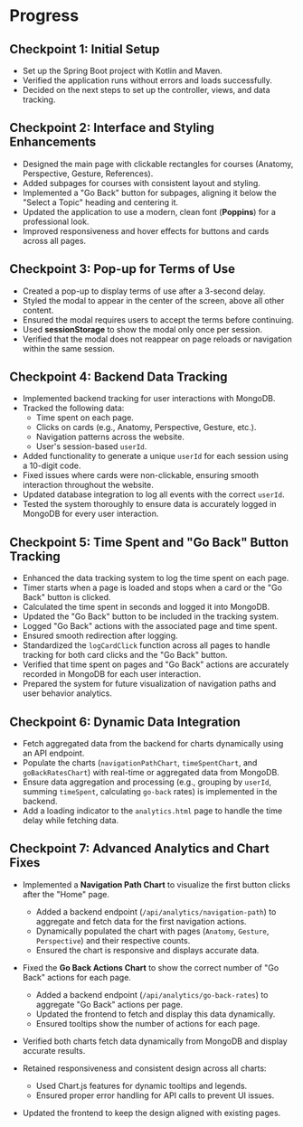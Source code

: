 # Progress

## Checkpoint 1: Initial Setup
- Set up the Spring Boot project with Kotlin and Maven.
- Verified the application runs without errors and loads successfully.
- Decided on the next steps to set up the controller, views, and data tracking.

## Checkpoint 2: Interface and Styling Enhancements
- Designed the main page with clickable rectangles for courses (Anatomy, Perspective, Gesture, References).
- Added subpages for courses with consistent layout and styling.
- Implemented a "Go Back" button for subpages, aligning it below the "Select a Topic" heading and centering it.
- Updated the application to use a modern, clean font (**Poppins**) for a professional look.
- Improved responsiveness and hover effects for buttons and cards across all pages.

## Checkpoint 3: Pop-up for Terms of Use
- Created a pop-up to display terms of use after a 3-second delay.
- Styled the modal to appear in the center of the screen, above all other content.
- Ensured the modal requires users to accept the terms before continuing.
- Used **sessionStorage** to show the modal only once per session.
- Verified that the modal does not reappear on page reloads or navigation within the same session.

## Checkpoint 4: Backend Data Tracking
- Implemented backend tracking for user interactions with MongoDB.
- Tracked the following data:
    - Time spent on each page.
    - Clicks on cards (e.g., Anatomy, Perspective, Gesture, etc.).
    - Navigation patterns across the website.
    - User's session-based `userId`.
- Added functionality to generate a unique `userId` for each session using a 10-digit code.
- Fixed issues where cards were non-clickable, ensuring smooth interaction throughout the website.
- Updated database integration to log all events with the correct `userId`.
- Tested the system thoroughly to ensure data is accurately logged in MongoDB for every user interaction.

## Checkpoint 5: Time Spent and "Go Back" Button Tracking
- Enhanced the data tracking system to log the time spent on each page.
- Timer starts when a page is loaded and stops when a card or the "Go Back" button is clicked.
- Calculated the time spent in seconds and logged it into MongoDB.
- Updated the "Go Back" button to be included in the tracking system.
- Logged "Go Back" actions with the associated page and time spent.
- Ensured smooth redirection after logging.
- Standardized the `logCardClick` function across all pages to handle tracking for both card clicks and the "Go Back" button.
- Verified that time spent on pages and "Go Back" actions are accurately recorded in MongoDB for each user interaction.
- Prepared the system for future visualization of navigation paths and user behavior analytics.

## Checkpoint 6: Dynamic Data Integration
- Fetch aggregated data from the backend for charts dynamically using an API endpoint.
- Populate the charts (`navigationPathChart`, `timeSpentChart`, and `goBackRatesChart`) with real-time or aggregated data from MongoDB.
- Ensure data aggregation and processing (e.g., grouping by `userId`, summing `timeSpent`, calculating `go-back` rates) is implemented in the backend.
- Add a loading indicator to the `analytics.html` page to handle the time delay while fetching data.


## Checkpoint 7: Advanced Analytics and Chart Fixes
- Implemented a **Navigation Path Chart** to visualize the first button clicks after the "Home" page.
  - Added a backend endpoint (`/api/analytics/navigation-path`) to aggregate and fetch data for the first navigation actions.
  - Dynamically populated the chart with pages (`Anatomy`, `Gesture`, `Perspective`) and their respective counts.
  - Ensured the chart is responsive and displays accurate data.

- Fixed the **Go Back Actions Chart** to show the correct number of "Go Back" actions for each page.
  - Added a backend endpoint (`/api/analytics/go-back-rates`) to aggregate "Go Back" actions per page.
  - Updated the frontend to fetch and display this data dynamically.
  - Ensured tooltips show the number of actions for each page.

- Verified both charts fetch data dynamically from MongoDB and display accurate results.

- Retained responsiveness and consistent design across all charts:
  - Used Chart.js features for dynamic tooltips and legends.
  - Ensured proper error handling for API calls to prevent UI issues.

- Updated the frontend to keep the design aligned with existing pages.